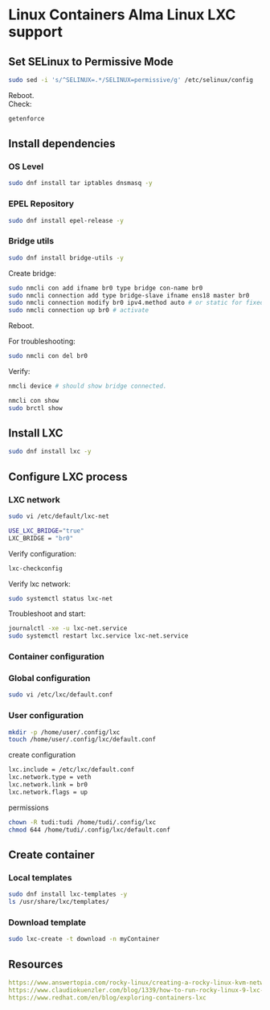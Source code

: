 # Linux Containers Alma Linux LXC support

## Set SELinux to Permissive Mode

```sh
sudo sed -i 's/^SELINUX=.*/SELINUX=permissive/g' /etc/selinux/config
```

Reboot.  
Check:

```sh
getenforce
```

## Install dependencies

### OS Level

```sh
sudo dnf install tar iptables dnsmasq -y
```

### EPEL Repository

```sh
sudo dnf install epel-release -y
```

### Bridge utils

```sh
sudo dnf install bridge-utils -y
```

Create bridge:

```sh
sudo nmcli con add ifname br0 type bridge con-name br0
sudo nmcli connection add type bridge-slave ifname ens18 master br0
sudo nmcli connection modify br0 ipv4.method auto # or static for fixed IP
sudo nmcli connection up br0 # activate
```

Reboot.  

For troubleshooting:

```sh
sudo nmcli con del br0
```

Verify:

```sh
nmcli device # should show bridge connected.

nmcli con show
sudo brctl show
```

## Install LXC

```sh
sudo dnf install lxc -y
```

## Configure LXC process

### LXC network

```sh
sudo vi /etc/default/lxc-net 

USE_LXC_BRIDGE="true"
LXC_BRIDGE = "br0"
```

Verify configuration:

```sh
lxc-checkconfig
```

Verify lxc network:

```sh
sudo systemctl status lxc-net
```

Troubleshoot and start:

```sh
journalctl -xe -u lxc-net.service
sudo systemctl restart lxc.service lxc-net.service
```

### Container configuration

### Global configuration

```sh
sudo vi /etc/lxc/default.conf
```

### User configuration

```sh
mkdir -p /home/user/.config/lxc
touch /home/user/.config/lxc/default.conf
```

create configuration

```sh
lxc.include = /etc/lxc/default.conf
lxc.network.type = veth
lxc.network.link = br0
lxc.network.flags = up
```

permissions

```sh
chown -R tudi:tudi /home/tudi/.config/lxc
chmod 644 /home/tudi/.config/lxc/default.conf
```

## Create container

### Local templates

```sh
sudo dnf install lxc-templates -y
ls /usr/share/lxc/templates/
```

### Download template

```sh
sudo lxc-create -t download -n myContainer
```

## Resources

```yaml
https://www.answertopia.com/rocky-linux/creating-a-rocky-linux-kvm-networked-bridge-interface/
https://www.claudiokuenzler.com/blog/1339/how-to-run-rocky-linux-9-lxc-container-fix-network-enable-epel-repositories
https://www.redhat.com/en/blog/exploring-containers-lxc
```